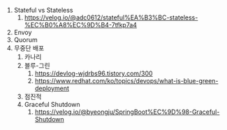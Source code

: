 
1. Stateful vs Stateless
	1. https://velog.io/@adc0612/stateful%EA%B3%BC-stateless-%EC%B0%A8%EC%9D%B4-7tfkp7a4
2. Envoy
3. Quorum
4. 무중단 배포
	1. 카나리
	2. 블루-그린
		1. https://devlog-wjdrbs96.tistory.com/300
		2. https://www.redhat.com/ko/topics/devops/what-is-blue-green-deployment
	3. 점진적
	4. Graceful Shutdown
		1. https://velog.io/@byeongju/SpringBoot%EC%9D%98-Graceful-Shutdown